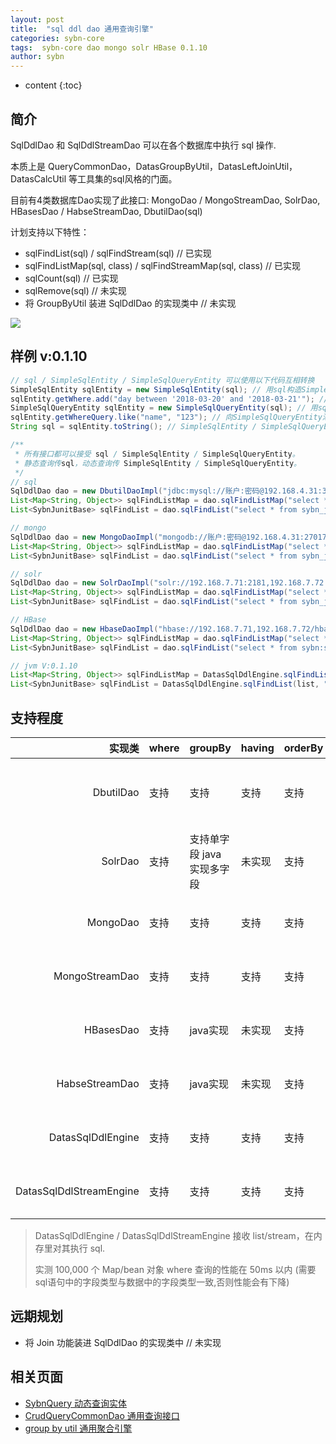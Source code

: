 ```yaml
---
layout: post
title:  "sql ddl dao 通用查询引擎"
categories: sybn-core
tags:  sybn-core dao mongo solr HBase 0.1.10
author: sybn
---
```


* content
{:toc}

## 简介
SqlDdlDao 和 SqlDdlStreamDao 可以在各个数据库中执行 sql 操作.

本质上是 QueryCommonDao，DatasGroupByUtil，DatasLeftJoinUtil，DatasCalcUtil 等工具集的sql风格的门面。

目前有4类数据库Dao实现了此接口: MongoDao / MongoStreamDao, SolrDao, HBasesDao / HabseStreamDao, DbutilDao(sql)

计划支持以下特性：
- sqlFindList(sql) / sqlFindStream(sql) // 已实现
- sqlFindListMap(sql, class) / sqlFindStreamMap(sql, class) // 已实现
- sqlCount(sql) // 已实现
- sqlRemove(sql) // 未实现
- 将 GroupByUtil 装进 SqlDdlDao 的实现类中 // 未实现

![]({{site.baseurl}}/images/sql_ddl_dao.png)



## 样例 v:0.1.10
```java
// sql / SimpleSqlEntity / SimpleSqlQueryEntity 可以使用以下代码互相转换
SimpleSqlEntity sqlEntity = new SimpleSqlEntity(sql); // 用sql构造SimpleSqlEntity
sqlEntity.getWhere.add("day between '2018-03-20' and '2018-03-21'"); // 向SimpleSqlEntity添加条件
SimpleSqlQueryEntity sqlEntity = new SimpleSqlQueryEntity(sql); // 用sql构造SimpleSqlEntity
sqlEntity.getWhereQuery.like("name", "123"); // 向SimpleSqlQueryEntity添加条件
String sql = sqlEntity.toString(); // SimpleSqlEntity / SimpleSqlQueryEntity 可以转sql

/**
 * 所有接口都可以接受 sql / SimpleSqlEntity / SimpleSqlQueryEntity。
 * 静态查询传sql，动态查询传 SimpleSqlEntity / SimpleSqlQueryEntity。
 */
// sql
SqlDdlDao dao = new DbutilDaoImpl("jdbc:mysql://账户:密码@192.168.4.31:3306,192.168.4.32:3306/test");
List<Map<String, Object>> sqlFindListMap = dao.sqlFindListMap("select * from sybn_junit_base where day between '2018-03-20' and '2018-03-21'");
List<SybnJunitBase> sqlFindList = dao.sqlFindList("select * from sybn_junit_base where day between '2018-03-20' and '2018-03-21'", SybnJunitBase.class);

// mongo
SqlDdlDao dao = new MongoDaoImpl("mongodb://账户:密码@192.168.4.31:27017,192.168.4.32:27017/test");
List<Map<String, Object>> sqlFindListMap = dao.sqlFindListMap("select * from sybn_junit_base where day between '2018-03-20' and '2018-03-21'");
List<SybnJunitBase> sqlFindList = dao.sqlFindList("select * from sybn_junit_base where day between '2018-03-20' and '2018-03-21'", SybnJunitBase.class);

// solr
SqlDdlDao dao = new SolrDaoImpl("solr://192.168.7.71:2181,192.168.7.72:2181/solr");
List<Map<String, Object>> sqlFindListMap = dao.sqlFindListMap("select * from sybn_junit_base where id between '2018-03-20' and '2018-03-21'");
List<SybnJunitBase> sqlFindList = dao.sqlFindList("select * from sybn_junit_base where id between '2018-03-20' and '2018-03-21'", SybnJunitBase.class);

// HBase
SqlDdlDao dao = new HbaseDaoImpl("hbase://192.168.7.71,192.168.7.72/hbase-unsecure");
List<Map<String, Object>> sqlFindListMap = dao.sqlFindListMap("select * from sybn:sybn_junit_base where id between '2018-03-20' and '2018-03-21'");
List<SybnJunitBase> sqlFindList = dao.sqlFindList("select * from sybn:sybn_junit_base where id between '2018-03-20' and '2018-03-21'", SybnJunitBase.class);

// jvm V:0.1.10
List<Map<String, Object>> sqlFindListMap = DatasSqlDdlEngine.sqlFindListMap(list, "select * from list where id between '2018-03-20' and '2018-03-21'");
List<SybnJunitBase> sqlFindList = DatasSqlDdlEngine.sqlFindList(list, "select * from sybn:sybn_junit_base where id between '2018-03-20' and '2018-03-21'", SybnJunitBase.class);
```

## 支持程度

实现类|where|groupBy|having|orderBy|limit|UDAF
----:|---|---|---|---|---|---
DbutilDao|支持|支持|支持|支持|支持|sum, max, first, avg, count, count(distinct) ... 不支持: set, list
SolrDao|支持|支持单字段 java实现多字段|未实现|支持|支持|sum, max, first, avg, count, count(distinct) ... 不支持: set, list
MongoDao|支持|支持|支持|支持|支持|sum, max, first, avg, count, count(distinct), set, list
MongoStreamDao|支持|支持|支持|支持|支持|sum, max, first, avg, count, count(distinct), set, list
HBasesDao|支持|java实现|未实现|支持|支持|sum, max, first, avg, count, count(distinct), set, list ...
HabseStreamDao|支持|java实现|未实现|支持|支持|sum, max, first, avg, count, count(distinct), set, list ...
DatasSqlDdlEngine|支持|支持|支持|支持|支持|sum, max, first, avg, count, count(distinct), set, list ...
DatasSqlDdlStreamEngine|支持|支持|支持|支持|支持|sum, max, first, avg, count, count(distinct), set, list ...

> DatasSqlDdlEngine / DatasSqlDdlStreamEngine 接收 list/stream，在内存里对其执行 sql.
> 
> 实测 100,000 个 Map/bean 对象 where 查询的性能在 50ms 以内 (需要sql语句中的字段类型与数据中的字段类型一致,否则性能会有下降)

## 远期规划
- 将 Join 功能装进 SqlDdlDao 的实现类中 // 未实现

## 相关页面
- [SybnQuery 动态查询实体]({{site.baseurl}}/2018/03/28/sybn-query/)
- [CrudQueryCommonDao 通用查询接口]({{site.baseurl}}/2018/03/28/crud-query-common-dao/)
- [group by util 通用聚合引擎]({{site.baseurl}}/2018/04/12/group-by-util/)
